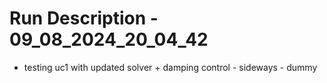 # Run Description - 09_08_2024_20_04_42

- testing uc1 with updated solver + damping control - sideways - dummy

